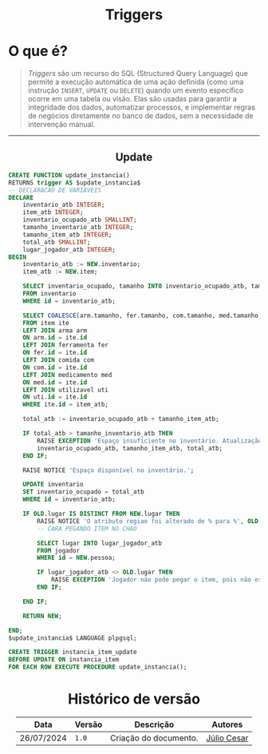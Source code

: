 <center>

# Triggers

</center>

# O que é?

> *Triggers* são um recurso do SQL (Structured Query Language) que permite a execução automática de uma ação definida (como uma instrução `INSERT`, `UPDATE` ou `DELETE`) quando um evento específico ocorre em uma tabela ou visão. Elas são usadas para garantir a integridade dos dados, automatizar processos, e implementar regras de negócios diretamente no banco de dados, sem a necessidade de intervenção manual.

---

<center>

## Update

</center>

```sql
CREATE FUNCTION update_instancia()
RETURNS trigger AS $update_instancia$
-- DECLARACAO DE VARIAVEIS
DECLARE
    inventario_atb INTEGER;
    item_atb INTEGER;
    inventario_ocupado_atb SMALLINT;
    tamanho_inventario_atb INTEGER;
    tamanho_item_atb INTEGER;
    total_atb SMALLINT;
	lugar_jogador_atb INTEGER;
BEGIN
    inventario_atb := NEW.inventario;
    item_atb := NEW.item;

    SELECT inventario_ocupado, tamanho INTO inventario_ocupado_atb, tamanho_inventario_atb
    FROM inventario
    WHERE id = inventario_atb;

    SELECT COALESCE(arm.tamanho, fer.tamanho, com.tamanho, med.tamanho, uti.tamanho) INTO tamanho_item_atb
    FROM item ite
    LEFT JOIN arma arm
    ON arm.id = ite.id
    LEFT JOIN ferramenta fer
    ON fer.id = ite.id
    LEFT JOIN comida com
    ON com.id = ite.id
    LEFT JOIN medicamento med
    ON med.id = ite.id
    LEFT JOIN utilizavel uti
    ON uti.id = ite.id
    WHERE ite.id = item_atb;

    total_atb := inventario_ocupado_atb + tamanho_item_atb;

    IF total_atb > tamanho_inventario_atb THEN
    	RAISE EXCEPTION 'Espaço insuficiente no inventário. Atualização bloqueada. Total ocupado: % | Tamanho do item: % | Total atual: %', 
        inventario_ocupado_atb, tamanho_item_atb, total_atb;
	END IF;

	RAISE NOTICE 'Espaço disponível no inventário.';

    UPDATE inventario
    SET inventario_ocupado = total_atb
    WHERE id = inventario_atb;

	IF OLD.lugar IS DISTINCT FROM NEW.lugar THEN
        RAISE NOTICE 'O atributo regiao foi alterado de % para %', OLD.lugar, NEW.lugar;
		-- CARA PEGANDO ITEM NO CHAO

		SELECT lugar INTO lugar_jogador_atb
		FROM jogador
		WHERE id = NEW.pessoa;

		IF lugar_jogador_atb <> OLD.lugar THEN
			RAISE EXCEPTION 'Jogador não pode pegar o item, pois não está no mesmo lugar da instancia';
		END IF;

    END IF;

    RETURN NEW;

END;
$update_instancia$ LANGUAGE plpgsql;

CREATE TRIGGER instancia_item_update
BEFORE UPDATE ON instancia_item
FOR EACH ROW EXECUTE PROCEDURE update_instancia();
```


<center>

# Histórico de versão

</center>

<div style="margin: 0 auto; width: fit-content;">

| Data       | Versão |           Descrição            | Autores                                       |
|------------|--------|:------------------------------:|-----------------------------------------------|
| 26/07/2024 | `1.0`  |      Criação do documento.     | [Júlio Cesar](https://github.com/Julio1099)   |